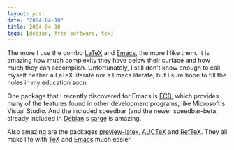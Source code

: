 ```yaml
---
layout: post
date: "2004-04-10"
title: 2004-04-10
tags: [debian, free-software, tex]
---
```


The more I use the combo [LaTeX](http://www.latex-project.org/) and
[Emacs](http://www.emacswiki.org/), the more I like them. It is
amazing how much complexity they have below their surface and how
much they can accomplish. Unfortunately, I still don't know enough
to call myself neither a LaTeX literate nor a Emacs literate, but I
sure hope to fill the holes in my education soon.

One package that I recently discovered for Emacs is
[ECB](http://ecb.sf.net/), which provides many of the features
found in other development programs, like Microsoft's Visual
Studio. And the included speedbar (and the newer speedbar-beta,
already included in [Debian](http://www.debian.org/)'s
[sarge](http://www.debian.org/releases/sarge/) is amazing.

Also amazing are the packages
[preview-latex](http://preview-latex.sf.net/),
[AUCTeX](http://www.gnu.org/software/auctex/) and
[RefTeX](http://zon.astro.uva.nl/~dominik/Tools/reftex/). They all
make life with [TeX](http://www.tug.org/) and
[Emacs](http://www.emacswiki.org/) much easier.

